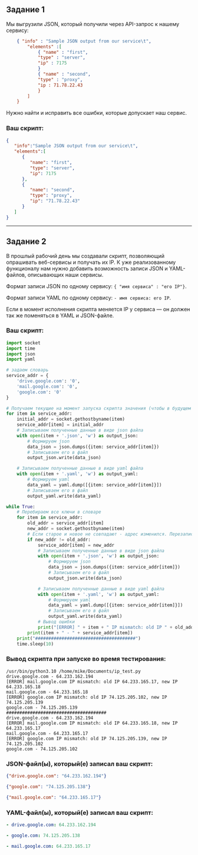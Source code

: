 ## Задание 1

Мы выгрузили JSON, который получили через API-запрос к нашему сервису:

```json
    { "info" : "Sample JSON output from our service\t",
        "elements" :[
            { "name" : "first",
            "type" : "server",
            "ip" : 7175 
            }
            { "name" : "second",
            "type" : "proxy",
            "ip : 71.78.22.43
            }
        ]
    }
```
  Нужно найти и исправить все ошибки, которые допускает наш сервис.

### Ваш скрипт:

```json
{
   "info":"Sample JSON output from our service\t",
   "elements":[
      {
         "name": "first",
         "type": "server",
         "ip": 7175
      },
      {
         "name": "second",
         "type": "proxy",
         "ip": "71.78.22.43"
      }
   ]
}
```

---

## Задание 2

В прошлый рабочий день мы создавали скрипт, позволяющий опрашивать веб-сервисы и получать их IP. К уже реализованному функционалу нам нужно добавить возможность записи JSON и YAML-файлов, описывающих наши сервисы. 

Формат записи JSON по одному сервису: `{ "имя сервиса" : "его IP"}`. 

Формат записи YAML по одному сервису: `- имя сервиса: его IP`. 

Если в момент исполнения скрипта меняется IP у сервиса — он должен так же поменяться в YAML и JSON-файле.

### Ваш скрипт:

```python
import socket
import time
import json
import yaml

# задаем словарь
service_addr = {
    'drive.google.com': '0',
    'mail.google.com': '0',
    'google.com': '0'
}

# Получаем текущие на момент запуска скрипта значения (чтобы в будущем не сравнивать с 0).
for item in service_addr:
    initial_addr = socket.gethostbyname(item)
    service_addr[item] = initial_addr
    # Записываем полученные данные в виде json файла
    with open(item + '.json', 'w') as output_json:
        # Формируем json
        data_json = json.dumps({item: service_addr[item]})
        # Записываем его в файл
        output_json.write(data_json)

    # Записываем полученные данные в виде yaml файла
    with open(item + '.yaml', 'w') as output_yaml:
        # Формируем yaml
        data_yaml = yaml.dump([{item: service_addr[item]}])
        # Записываем его в файл
        output_yaml.write(data_yaml)

while True:
    # Перебираем все ключи в словаре
    for item in service_addr:
        old_addr = service_addr[item]
        new_addr = socket.gethostbyname(item)
        # Если старое и новое не совпадают - адрес изменился. Перезаписываем значение в словаре и выводим ошибку
        if new_addr != old_addr:
            service_addr[item] = new_addr
            # Записываем полученные данные в виде json файла
            with open(item + '.json', 'w') as output_json:
                # Формируем json
                data_json = json.dumps({item: service_addr[item]})
                # Записываем его в файл
                output_json.write(data_json)

            # Записываем полученные данные в виде yaml файла
            with open(item + '.yaml', 'w') as output_yaml:
                # Формируем yaml
                data_yaml = yaml.dump([{item: service_addr[item]}])
                # Записываем его в файл
                output_yaml.write(data_yaml)
            # Вывод ошибки
            print("[ERROR] " + item + " IP mismatch: old IP " + old_addr + ", new IP " + new_addr)
        print(item + " - " + service_addr[item])
    print("######################################")
    time.sleep(10)
```

### Вывод скрипта при запуске во время тестирования:

```
/usr/bin/python3.10 /home/mike/Documents/ip_test.py 
drive.google.com - 64.233.162.194
[ERROR] mail.google.com IP mismatch: old IP 64.233.165.17, new IP 64.233.165.18
mail.google.com - 64.233.165.18
[ERROR] google.com IP mismatch: old IP 74.125.205.102, new IP 74.125.205.139
google.com - 74.125.205.139
######################################
drive.google.com - 64.233.162.194
[ERROR] mail.google.com IP mismatch: old IP 64.233.165.18, new IP 64.233.165.17
mail.google.com - 64.233.165.17
[ERROR] google.com IP mismatch: old IP 74.125.205.139, new IP 74.125.205.102
google.com - 74.125.205.102
```

### JSON-файл(ы), который(е) записал ваш скрипт:

```json
{"drive.google.com": "64.233.162.194"}
```
```json
{"google.com": "74.125.205.138"}
```
```json
{"mail.google.com": "64.233.165.17"}
```

### YAML-файл(ы), который(е) записал ваш скрипт:

```yaml
- drive.google.com: 64.233.162.194
```
```yaml
- google.com: 74.125.205.138
```
```yaml
- mail.google.com: 64.233.165.17
```
